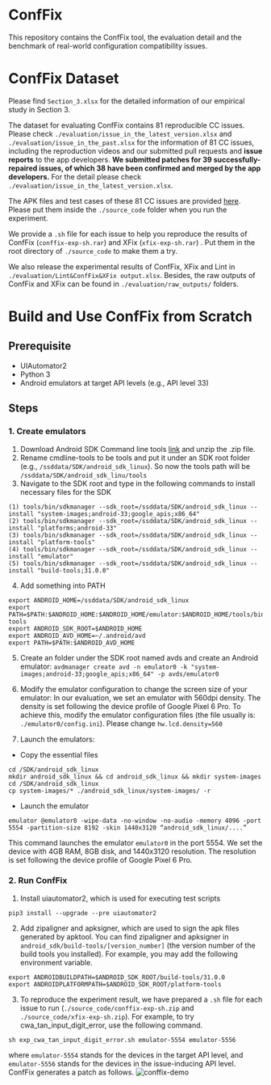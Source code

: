 # ConfFix

This repository contains the ConfFix tool, the evaluation detail and the benchmark of real-world configuration compatibility issues.

# ConfFix Dataset

Please find ```Section_3.xlsx``` for the detailed information of our empirical study in Section 3. 

The dataset for evaluating ConfFix contains 81 reproducible CC issues. Please check ```./evaluation/issue_in_the_latest_version.xlsx``` and ```./evaluation/issue_in_the_past.xlsx``` for the information of 81 CC issues, including the reproduction videos and our submitted pull requests and **issue reports** to the app developers. **We submitted patches for 39 successfully-repaired issues, of which 38 have been confirmed and merged by the app developers.** For the detail please check ```./evaluation/issue_in_the_latest_version.xlsx```.

The APK files and test cases of these 81 CC issues are provided [here](https://1drv.ms/u/s!AnUUjcFFYAJEbPxHcm9MlkrX8zw?e=twSegT). Please put them inside the ```./source_code``` folder when you run the experiment.

We provide a  ```.sh``` file for each issue to help you reproduce the results of ConfFix (```conffix-exp-sh.rar```) and XFix (```xfix-exp-sh.rar```) . Put them in the root directory of ```./source_code``` to make them a try.

We also release the experimental results of ConfFix, XFix and Lint in ```./evaluation/Lint&ConfFix&XFix output.xlsx```. Besides, the raw outputs of ConfFix and XFix can be found in ```./evaluation/raw_outputs/``` folders.

# Build and Use ConfFix from Scratch

## Prerequisite

* UIAutomator2
* Python 3
* Android emulators at target API levels (e.g., API level 33)

## Steps

### 1. Create emulators

1. Download Android SDK Command line tools [link](https://dl.google.com/android/repository/commandlinetools-linux-7302050_latest.zip) and unzip the .zip file.
2. Rename cmdline-tools to be tools and put it under an SDK root folder (e.g., `/ssddata/SDK/android_sdk_linux`). So now the tools path will be `/ssddata/SDK/android_sdk_linu/tools`
3. Navigate to the SDK root and type in the following commands to install necessary files for the SDK

```
(1) tools/bin/sdkmanager --sdk_root=/ssddata/SDK/android_sdk_linux --install "system-images;android-33;google_apis;x86_64"
(2) tools/bin/sdkmanager --sdk_root=/ssddata/SDK/android_sdk_linux --install "platforms;android-33"
(3) tools/bin/sdkmanager --sdk_root=/ssddata/SDK/android_sdk_linux --install "platform-tools"
(4) tools/bin/sdkmanager --sdk_root=/ssddata/SDK/android_sdk_linux --install "emulator"
(5) tools/bin/sdkmanager --sdk_root=/ssddata/SDK/android_sdk_linux --install "build-tools;31.0.0"
```

4. Add something into PATH

```
export ANDROID_HOME=/ssddata/SDK/android_sdk_linux
export PATH=$PATH:$ANDROID_HOME:$ANDROID_HOME/emulator:$ANDROID_HOME/tools/bin:$ANDROID_HOME/platform-tools
export ANDROID_SDK_ROOT=$ANDROID_HOME
export ANDROID_AVD_HOME=~/.android/avd
export PATH=$PATH:$ANDROID_AVD_HOME
```

5. Create an folder under the SDK root named avds and create an Android emulator: `avdmanager create avd -n emulator0 -k "system-images;android-33;google_apis;x86_64" -p avds/emulator0`

6. Modify the emulator configuration to change the screen size of your emulator: In our evaluation, we set an emulator with 560dpi density. The density is set following the device profile of Google Pixel 6 Pro. To achieve this, modify the emulator configuration files (the file usually is: `./emulator0/config.ini`). Please change `hw.lcd.density=560`

7. Launch the emulators:

- Copy the essential files

```
cd /SDK/android_sdk_linux
mkdir android_sdk_linux && cd android_sdk_linux && mkdir system-images
cd /SDK/android_sdk_linux
cp system-images/* ./android_sdk_linux/system-images/ -r
```

- Launch the emulator

```
emulator @emulator0 -wipe-data -no-window -no-audio -memory 4096 -port 5554 -partition-size 8192 -skin 1440x3120 “android_sdk_linux/....”
```

This command launches the emulator `emulator0` in the port 5554. We set the device with 4GB RAM, 8GB disk, and 1440x3120 resolution. The resolution is set following the device profile of Google Pixel 6 Pro.

### 2. Run ConfFix

1. Install uiautomator2, which is used for executing test scripts
```
pip3 install --upgrade --pre uiautomator2
```

2. Add zipaligner and apksigner, which are used to sign the apk files generated by apktool. You can find zipaligner and apksigner in ```android_sdk/build-tools/[version_number]``` (the version number of the build tools you installed). For example, you may add the following environment variable.

```
export ANDROIDBUILDPATH=$ANDROID_SDK_ROOT/build-tools/31.0.0
export ANDROIDPLATFORMPATH=$ANDROID_SDK_ROOT/platform-tools
```

3. To reproduce the experiment result, we have prepared a ```.sh``` file for each issue to run (```./source_code/conffix-exp-sh.zip``` and ```./source_code/xfix-exp-sh.zip```). For example, to try cwa_tan_input_digit_error, use the following command.
```
sh exp_cwa_tan_input_digit_error.sh emulator-5554 emulator-5556
```
where ```emulator-5554``` stands for the devices in the target API level, and ```emulator-5556``` stands for the devices in the issue-inducing API level.
ConfFix generates a patch as follows.
![conffix-demo](https://user-images.githubusercontent.com/109571086/201925686-3bf70abe-f62d-46b4-a929-6885a4d2f76c.png)

